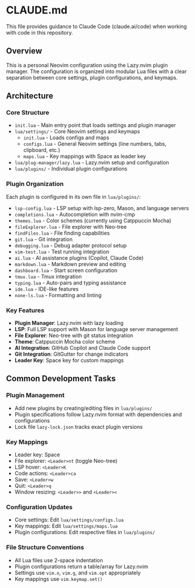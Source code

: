 # CLAUDE.md

This file provides guidance to Claude Code (claude.ai/code) when working with code in this repository.

## Overview

This is a personal Neovim configuration using the Lazy.nvim plugin manager. The configuration is organized into modular Lua files with a clear separation between core settings, plugin configurations, and keymaps.

## Architecture

### Core Structure
- `init.lua` - Main entry point that loads settings and plugin manager
- `lua/settings/` - Core Neovim settings and keymaps
  - `init.lua` - Loads configs and maps
  - `configs.lua` - General Neovim settings (line numbers, tabs, clipboard, etc.)
  - `maps.lua` - Key mappings with Space as leader key
- `lua/plug-manager/lazy.lua` - Lazy.nvim setup and configuration
- `lua/plugins/` - Individual plugin configurations

### Plugin Organization
Each plugin is configured in its own file in `lua/plugins/`:
- `lsp-config.lua` - LSP setup with lsp-zero, Mason, and language servers
- `completions.lua` - Autocompletion with nvim-cmp
- `themes.lua` - Color schemes (currently using Catppuccin Mocha)
- `fileExplorer.lua` - File explorer with Neo-tree
- `findFiles.lua` - File finding capabilities
- `git.lua` - Git integration
- `debugging.lua` - Debug adapter protocol setup
- `vim-test.lua` - Test running integration
- `ai.lua` - AI assistance plugins (Copilot, Claude Code)
- `markdown.lua` - Markdown preview and editing
- `dashboard.lua` - Start screen configuration
- `tmux.lua` - Tmux integration
- `typing.lua` - Auto-pairs and typing assistance
- `ide.lua` - IDE-like features
- `none-ls.lua` - Formatting and linting

### Key Features
- **Plugin Manager**: Lazy.nvim with lazy loading
- **LSP**: Full LSP support with Mason for language server management
- **File Explorer**: Neo-tree with git status integration
- **Theme**: Catppuccin Mocha color scheme
- **AI Integration**: GitHub Copilot and Claude Code support
- **Git Integration**: GitGutter for change indicators
- **Leader Key**: Space key for custom mappings

## Common Development Tasks

### Plugin Management
- Add new plugins by creating/editing files in `lua/plugins/`
- Plugin specifications follow Lazy.nvim format with dependencies and configurations
- Lock file `lazy-lock.json` tracks exact plugin versions

### Key Mappings
- Leader key: Space
- File explorer: `<Leader>nt` (toggle Neo-tree)
- LSP hover: `<Leader>K`
- Code actions: `<Leader>ca`
- Save: `<Leader>w`
- Quit: `<Leader>q`
- Window resizing: `<Leader>>` and `<Leader><`

### Configuration Updates
- Core settings: Edit `lua/settings/configs.lua`
- Key mappings: Edit `lua/settings/maps.lua`
- Plugin configurations: Edit respective files in `lua/plugins/`

### File Structure Conventions
- All Lua files use 2-space indentation
- Plugin configurations return a table/array for Lazy.nvim
- Settings use `vim.o`, `vim.g`, and `vim.opt` appropriately
- Key mappings use `vim.keymap.set()`